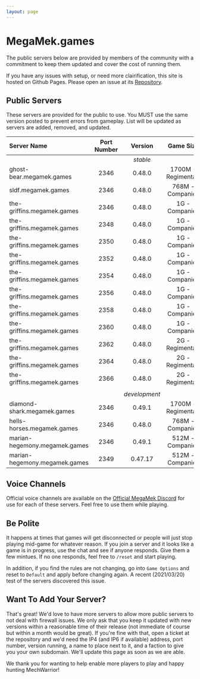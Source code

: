```yaml
---
layout: page
---
```

# MegaMek.games

The public servers below are provided by members of the community with a
commitment to keep them updated and cover the cost of running them.

If you have any issues with setup, or need more clairification, this site is
hosted on Github Pages. Please open an issue at its [Repository](https://github.com/rjhancock/megamek-games).

## Public Servers

These servers are provided for the public to use. You MUST use the same version
posted to prevent errors from gameplay. List will be updated as servers are
added, removed, and updated.

|Server Name|Port Number|Version|Game Size|Provided By|
|:------|:-----:|:--------:|:--:|-------:|
|||*stable*||
|ghost-bear.megamek.games|2346|0.48.0|1700M - Regimental?|TapEnvy.us, LLC|
|sldf.megamek.games|2346|0.48.0|768M - Companies|Hammer|
|the-griffins.megamek.games|2346|0.48.0|1G - Companies|Hutti (LynxX-IT)|
|the-griffins.megamek.games|2348|0.48.0|1G - Companies|Hutti (LynxX-IT)|
|the-griffins.megamek.games|2350|0.48.0|1G - Companies|Hutti (LynxX-IT)|
|the-griffins.megamek.games|2352|0.48.0|1G - Companies|Hutti (LynxX-IT)|
|the-griffins.megamek.games|2354|0.48.0|1G - Companies|Hutti (LynxX-IT)|
|the-griffins.megamek.games|2356|0.48.0|1G - Companies|Hutti (LynxX-IT)|
|the-griffins.megamek.games|2358|0.48.0|1G - Companies|Hutti (LynxX-IT)|
|the-griffins.megamek.games|2360|0.48.0|1G - Companies|Hutti (LynxX-IT)|
|the-griffins.megamek.games|2362|0.48.0|2G - Regimental?|Hutti (LynxX-IT)|
|the-griffins.megamek.games|2364|0.48.0|2G - Regimental?|Hutti (LynxX-IT)|
|the-griffins.megamek.games|2366|0.48.0|2G - Regimental?|Hutti (LynxX-IT)|
||||||
|||*development*||
|diamond-shark.megamek.games|2346|0.49.1|1700M - Regimental?|TapEnvy.us, LLC|
|hells-horses.megamek.games|2346|0.48.0|768M - Companies|Hammer|
|marian-hegemony.megamek.games|2346|0.49.1|512M - Companies|Spamtastic|
|marian-hegemony.megamek.games|2349|0.47.17|512M - Companies|Spamtastic|

## Voice Channels

Official voice channels are available on the [Official MegaMek Discord](https://discord.gg/XM54YH9396) for use for each of these servers. Feel free to use them while playing.

## Be Polite

It happens at times that games will get disconnected or people will just stop playing mid-game for whatever reason. If you join a server and it looks like a game is in progress, use the chat and see if anyone responds. Give them a few mintues. If no one responds, feel free to `/reset` and start playing.

In addition, if you find the rules are not changing, go into `Game Options` and reset to `Default` and apply before changing again. A recent (2021/03/20) test of the servers discovered this issue.

## Want To Add Your Server?

That's great! We'd love to have more servers to allow more public servers to not deal with firewall issues. We only ask that you keep it updated with new versions within a reasonable time of their release (not immediate of course but within a month would be great). If you're fine with that, open a ticket at the repository and we'd need the IP4 (and IP6 if available) address, port number, version running, a name to place next to it, and a faction to give you your own subdomain. We'll update this page as soon as we are able.

We thank you for wanting to help enable more players to play and happy hunting MechWarrior!

